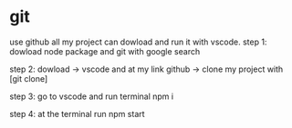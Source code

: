 # git
use github
all my project can dowload and run it with vscode.
step 1: dowload node package and git with google search

step 2: dowload -> vscode and at my link github -> clone my project with [git clone]

step 3: go to vscode and run terminal npm i

step 4: at the terminal run npm start
